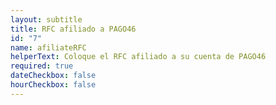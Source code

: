 ```yaml
---
layout: subtitle
title: RFC afiliado a PAGO46
id: "7"
name: afiliateRFC
helperText: Coloque el RFC afiliado a su cuenta de PAGO46
required: true
dateCheckbox: false
hourCheckbox: false
---
```

